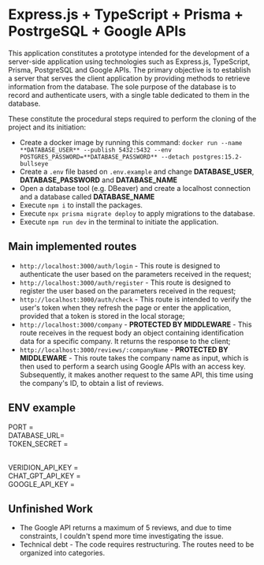 # Express.js + TypeScript + Prisma + PostrgeSQL + Google APIs

This application constitutes a prototype intended for the development of a server-side application using technologies such as Express.js, TypeScript, Prisma, PostgreSQL and Google APIs. The primary objective is to establish a server that serves the client application by providing methods to retrieve information from the database.
The sole purpose of the database is to record and authenticate users, with a single table dedicated to them in the database.

These constitute the procedural steps required to perform the cloning of the project and its initiation:
- Create a docker image by running this command: ```docker run --name **DATABASE_USER** --publish 5432:5432 --env POSTGRES_PASSWORD=**DATABASE_PASSWORD** --detach postgres:15.2-bullseye```
- Create a ```.env``` file based on ```.env.example``` and change **DATABASE_USER**, **DATABASE_PASSWORD** and **DATABASE_NAME**
- Open a database tool (e.g. DBeaver) and create a localhost connection and a database called **DATABASE_NAME**
- Execute ```npm i``` to install the packages.
- Execute ```npx prisma migrate deploy``` to apply migrations to the database.
- Execute ```npm run dev``` in the terminal to initiate the application.

## Main implemented routes
- ```http://localhost:3000/auth/login``` - This route is designed to authenticate the user based on the parameters received in the request;
- ```http://localhost:3000/auth/register``` - This route is designed to register the user based on the parameters received in the request;
- ```http://localhost:3000/auth/check``` - This route is intended to verify the user's token when they refresh the page or enter the application, provided that a token is stored in the local storage;
- ```http://localhost:3000/company``` - **PROTECTED BY MIDDLEWARE** - This route receives in the request body an object containing identification data for a specific company. It returns the response to the client;
- ```http://localhost:3000/reviews/:companyName``` - **PROTECTED BY MIDDLEWARE** - This route takes the company name as input, which is then used to perform a search using Google APIs with an access key. Subsequently, it makes another request to the same API, this time using the company's ID, to obtain a list of reviews.

## ENV example
PORT = <br/>
DATABASE_URL= <br/>
TOKEN_SECRET = <br/> <br/>

VERIDION_API_KEY = <br/>
CHAT_GPT_API_KEY = <br/>
GOOGLE_API_KEY = <br/>

## Unfinished Work
- The Google API returns a maximum of 5 reviews, and due to time constraints, I couldn't spend more time investigating the issue.
- Technical debt - The code requires restructuring. The routes need to be organized into categories.
